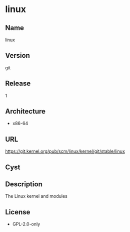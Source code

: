 # linux

## Name
linux

## Version
git

## Release
1

## Architecture
* x86-64

## URL
https://git.kernel.org/pub/scm/linux/kernel/git/stable/linux

## Cyst

## Description
The Linux kernel and modules

## License
* GPL-2.0-only
